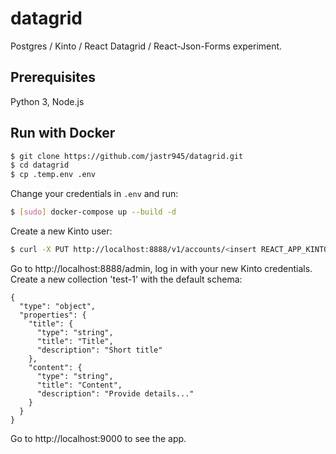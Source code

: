 # datagrid

Postgres / Kinto / React Datagrid / React-Json-Forms experiment.

## Prerequisites

Python 3, Node.js

## Run with Docker

```sh
$ git clone https://github.com/jastr945/datagrid.git
$ cd datagrid
$ cp .temp.env .env
```

Change your credentials in ```.env``` and run:

```sh
$ [sudo] docker-compose up --build -d
```

Create a new Kinto user:

```sh
$ curl -X PUT http://localhost:8888/v1/accounts/<insert REACT_APP_KINTO_USER value> -d '{"data": {"password": "<insert REACT_APP_KINTO_PASSWORD value>"}}' -H 'Content-Type:application/json'
```

Go to http://localhost:8888/admin, log in with your new Kinto credentials.
Create a new collection 'test-1' with the default schema:

```
{
  "type": "object",
  "properties": {
    "title": {
      "type": "string",
      "title": "Title",
      "description": "Short title"
    },
    "content": {
      "type": "string",
      "title": "Content",
      "description": "Provide details..."
    }
  }
}
```

Go to http://localhost:9000 to see the app.
